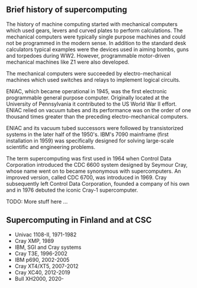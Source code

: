 ## Brief history of supercomputing

The history of machine computing started with mechanical computers which used
gears, levers and curved plates to perform calculations. The mechanical
computers were typically single purpose machines and could not be programmed
in the modern sense. In addition to the standard desk calculators typical
examples were the devices used in aiming bombs, guns and torpedoes during WW2.
However, programmable motor-driven mechanical machines like Z1 were also
developed.

The mechanical computers were succeeded by electro-mechanical machines which
used switches and relays to implement logical circuits.

ENIAC, which became operational in 1945, was the first electronic programmable
general purpose computer. Originally located at the University of Pennsylvania
it contributed to the US World War II effort. ENIAC relied on vacuum tubes and
its performance was on the order of one thousand times greater than the
preceding electro-mechanical computers.

ENIAC and its vacuum tubed successors were followed by transistorized systems
in the later half of the 1950's. IBM's 7090 mainframe (first installation in
1959) was specifically designed for solving large-scale scientific and
engineering problems.

The term supercomputing was first used in 1964 when Control Data Corporation
introduced the CDC 6600 system designed by Seymour Cray, whose name went on to
became synonymous with supercomputers. An improved version, called CDC 6700,
was introduced in 1969. Cray subsequently left Control Data Corporation,
founded a company of his own and in 1976 debuted the iconic Cray-1
supercomputer.

TODO: More stuff here ...

## Supercomputing in Finland and at CSC

- Univac 1108-II, 1971-1982
- Cray XMP, 1989
- IBM, SGI and Cray systems
- Cray T3E, 1996-2002
- IBM p690, 2002-2005
- Cray XT4/XT5, 2007-2012
- Cray XC40, 2012-2019
- Bull XH2000, 2020-
